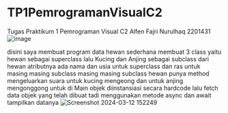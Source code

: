 # TP1PemrogramanVisualC2
Tugas Praktikum 1 Pemrograman Visual C2 Alfen Fajri Nurulhaq 2201431
![image](https://github.com/ubbbeee/TP1PemrogramanVisualC2/assets/120569318/3d63ffa2-485b-4835-bf1d-8e99680f7ad4)

disini saya membuat program data hewan sederhana
membuat 3 class yaitu hewan sebagai superclass lalu Kucing dan Anjing sebagai subclass dari hewan
atributnya ada nama dan usia untuk superclass
dan ras untuk masing masing subclass
masing masing subclass hewan punya method mengeluarkan suara untuk kucing mengeong dan untuk anjing mengonggong
untuk di Main objek diinstansiasi secara hardcode lalu fetch data objek yang telah dibuat tadi menggunakan metode async dan await
tampilkan datanya
![Screenshot 2024-03-12 152249](https://github.com/ubbbeee/TP1PemrogramanVisualC2/assets/120569318/e134569f-dcfb-4335-b4be-5b31d89e8cfe)
